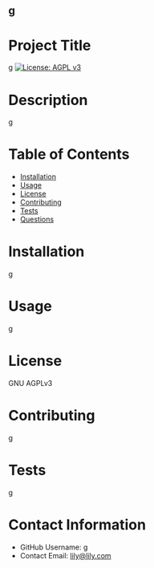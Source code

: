 ## g
  # Project Title
   g
   [![License: AGPL v3](https://img.shields.io/badge/License-AGPL%20v3-blue.svg)](https://www.gnu.org/licenses/agpl-3.0)
  # Description
   g
  # Table of Contents 
   * [Installation](#-Installation)
   * [Usage](#-Usage)
   * [License](#-License)
   * [Contributing](#-Contributing)
   * [Tests](#-Tests)
   * [Questions](#-Contact-Information)
    
  # Installation
   g

  # Usage
   g

  # License 
   GNU AGPLv3

  # Contributing 
  g

  # Tests
  g

  # Contact Information 
  * GitHub Username: g
  * Contact Email: lily@lily.com
